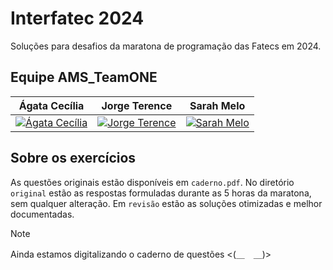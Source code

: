 # Interfatec 2024

Soluções para desafios da maratona de programação das Fatecs em 2024.

## Equipe AMS_TeamONE
| Ágata Cecília | Jorge Terence | Sarah Melo |
| ------------- | ------------- | ---------- |
|[![Ágata Cecília](https://avatars.githubusercontent.com/u/129690783?v=4)](https://github.com/AgataCeci)|[![Jorge Terence](https://avatars.githubusercontent.com/u/79718398?v=4)](https://github.com/jorgeterence)|[![Sarah Melo](https://avatars.githubusercontent.com/u/128179357?v=4)](https://github.com/sarahamelo)|

## Sobre os exercícios

As questões originais estão disponíveis em `caderno.pdf`. No diretório `original` estão as respostas formuladas durante as 5 horas da maratona, sem qualquer alteração. Em `revisão` estão as soluções otimizadas e melhor documentadas.

> [!NOTE]
> Ainda estamos digitalizando o caderno de questões <(＿　＿)>
